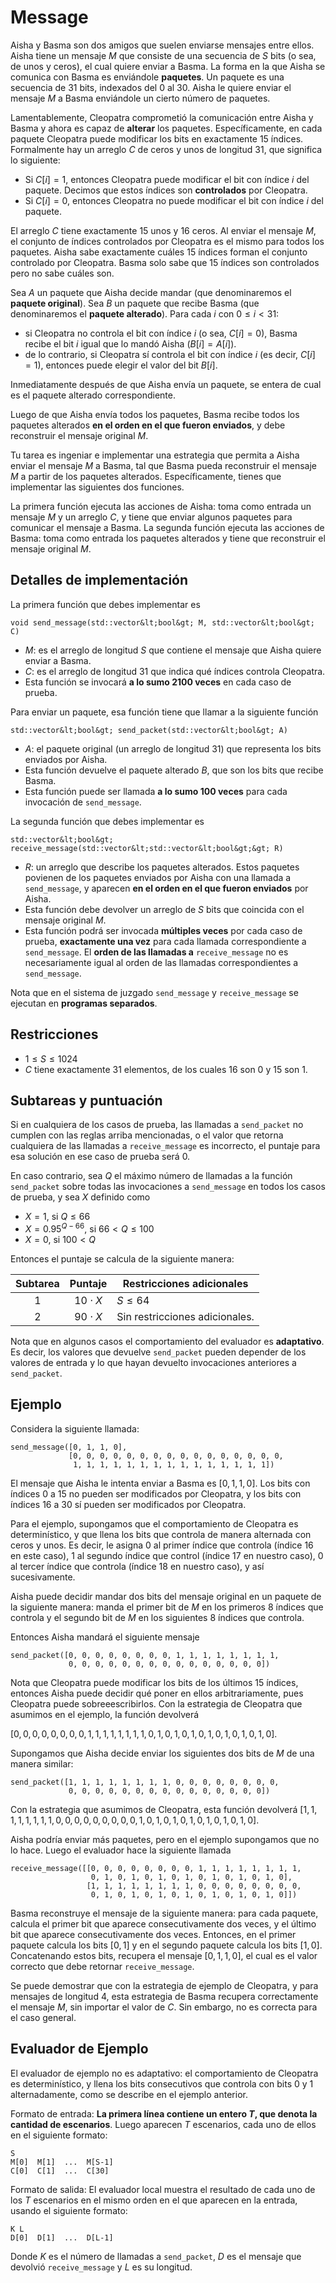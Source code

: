 # Message

Aisha y Basma son dos amigos que suelen enviarse mensajes entre ellos. Aisha tiene un mensaje $M$ que consiste de una secuencia de $S$ bits (o sea, de unos y ceros), el cual quiere enviar a Basma. La forma en la que Aisha se comunica con Basma es enviándole **paquetes**. Un paquete es una secuencia de $31$ bits, indexados del $0$ al $30$. Aisha le quiere enviar el mensaje $M$ a Basma enviándole un cierto número de paquetes.

Lamentablemente, Cleopatra comprometió la comunicación entre Aisha y Basma y ahora es capaz de **alterar** los paquetes. Específicamente, en cada paquete Cleopatra puede modificar los bits en exactamente $15$ índices. Formalmente hay un arreglo $C$ de ceros y unos de longitud $31$, que significa lo siguiente:
* Si $C[i] = 1$, entonces Cleopatra puede modificar el bit con índice $i$ del paquete. Decimos que estos índices son **controlados** por Cleopatra.
* Si $C[i] = 0$, entonces Cleopatra no puede modificar el bit con índice $i$ del paquete.

El arreglo $C$ tiene exactamente $15$ unos y $16$ ceros. Al enviar el mensaje $M$, el conjunto de índices controlados por Cleopatra es el mismo para todos los paquetes. Aisha sabe exactamente cuáles $15$ índices forman el conjunto controlado por Cleopatra. Basma solo sabe que $15$ índices son controlados pero no sabe cuáles son.

Sea $A$ un paquete que Aisha decide mandar (que denominaremos el **paquete original**). Sea $B$ un paquete que recibe Basma (que denominaremos el **paquete alterado**). Para cada $i$ con $0 \leq i < 31$:
* si Cleopatra no controla el bit con índice $i$ (o sea, $C[i] = 0$), Basma recibe el bit $i$ igual que lo mandó Aisha ($B[i] = A[i]$).
* de lo contrario, si Cleopatra sí controla el bit con índice $i$ (es decir, $C[i] = 1$), entonces puede elegir el valor del bit $B[i]$.

Inmediatamente después de que Aisha envía un paquete, se entera de cual es el paquete alterado correspondiente.

Luego de que Aisha envía todos los paquetes, Basma recibe todos los paquetes alterados **en el orden en el que fueron enviados**, y debe reconstruir el mensaje original $M$.

Tu tarea es ingeniar e implementar una estrategia que permita a Aisha enviar el mensaje $M$ a Basma, tal que Basma pueda reconstruir el mensaje $M$ a partir de los paquetes alterados. Específicamente, tienes que implementar las siguientes dos funciones.

La primera función ejecuta las acciones de Aisha: toma como entrada un mensaje $M$ y un arreglo $C$, y tiene que enviar algunos paquetes para comunicar el mensaje a Basma. La segunda función ejecuta las acciones de Basma: toma como entrada los paquetes alterados y tiene que reconstruir el mensaje original $M$.

## Detalles de implementación

La primera función que debes implementar es

```
void send_message(std::vector&lt;bool&gt; M, std::vector&lt;bool&gt; C)
```

* $M$: es el arreglo de longitud $S$ que contiene el mensaje que Aisha quiere enviar a Basma.
* $C$: es el arreglo de longitud $31$ que indica qué índices controla Cleopatra.
* Esta función se invocará **a lo sumo 2100 veces** en cada caso de prueba.

Para enviar un paquete, esa función tiene que llamar a la siguiente función
```
std::vector&lt;bool&gt; send_packet(std::vector&lt;bool&gt; A)
```

* $A$: el paquete original (un arreglo de longitud $31$) que representa los bits enviados por Aisha.
* Esta función devuelve el paquete alterado $B$, que son los bits que recibe Basma.
* Esta función puede ser llamada **a lo sumo 100 veces** para cada invocación de `send_message`.

La segunda función que debes implementar es

```
std::vector&lt;bool&gt; receive_message(std::vector&lt;std::vector&lt;bool&gt;&gt; R)
```

* $R$: un arreglo que describe los paquetes alterados. Estos paquetes povienen de los paquetes enviados por Aisha con una llamada a `send_message`, y aparecen **en el orden en el que fueron enviados** por Aisha.
* Esta función debe devolver un arreglo de $S$ bits que coincida con el mensaje original $M$.
* Esta función podrá ser invocada **múltiples veces** por cada caso de prueba, **exactamente una vez** para cada llamada correspondiente a `send_message`. El **orden de las llamadas a** `receive_message` no es necesariamente igual al orden de las llamadas correspondientes a `send_message`.

Nota que en el sistema de juzgado `send_message` y `receive_message` se ejecutan en **programas separados**.

## Restricciones

* $1 \leq S \leq 1024$
* $C$ tiene exactamente $31$ elementos, de los cuales $16$ son $0$ y $15$ son $1$.

## Subtareas y puntuación

Si en cualquiera de los casos de prueba, las llamadas a ``send_packet`` no cumplen con las reglas arriba mencionadas, o el valor que retorna cualquiera de las llamadas a `receive_message` es incorrecto, el puntaje para esa solución en ese caso de prueba será $0$.

En caso contrario, sea $Q$ el máximo número de llamadas a la función `send_packet` sobre todas las invocaciones a `send_message` en todos los casos de prueba, y sea $X$ definido como
* $X = 1$, si $Q \leq 66$
* $X = 0.95^{Q-66}$, si $66 < Q \leq 100$
* $X = 0$, si $100< Q$

Entonces el puntaje se calcula de la siguiente manera:

| Subtarea | Puntaje  | Restricciones adicionales |
| :-----: | :----: | ---------------------- |
| 1       | $10 \cdot X$ | $S \leq 64$ |
| 2       | $90 \cdot X$ | Sin restricciones adicionales. |

Nota que en algunos casos el comportamiento del evaluador es **adaptativo**. Es decir, los valores que devuelve `send_packet` pueden depender de los valores de entrada y lo que hayan devuelto invocaciones anteriores a `send_packet`.

## Ejemplo

Considera la siguiente llamada:
```
send_message([0, 1, 1, 0],
             [0, 0, 0, 0, 0, 0, 0, 0, 0, 0, 0, 0, 0, 0, 0, 0, 
              1, 1, 1, 1, 1, 1, 1, 1, 1, 1, 1, 1, 1, 1, 1])
```
El mensaje que Aisha le intenta enviar a Basma es $[0, 1, 1, 0]$. Los bits con índices $0$ a $15$ no pueden ser modificados por Cleopatra, y los bits con índices $16$ a $30$ sí pueden ser modificados por Cleopatra.

Para el ejemplo, supongamos que el comportamiento de Cleopatra es determinístico, y que llena los bits que controla de manera alternada con ceros y unos. Es decir, le asigna $0$ al primer índice que controla (índice $16$ en este caso), $1$ al segundo índice que control (índice $17$ en nuestro caso), $0$ al tercer índice que controla (índice $18$ en nuestro caso), y así sucesivamente.

Aisha puede decidir mandar dos bits del mensaje original en un paquete de la siguiente manera: manda el primer bit de $M$ en los primeros $8$ índices que controla y el segundo bit de $M$ en los siguientes $8$ índices que controla.

Entonces Aisha mandará el siguiente mensaje
```
send_packet([0, 0, 0, 0, 0, 0, 0, 0, 1, 1, 1, 1, 1, 1, 1, 1,
             0, 0, 0, 0, 0, 0, 0, 0, 0, 0, 0, 0, 0, 0, 0])
```

Nota que Cleopatra puede modificar los bits de los últimos $15$ índices, entonces Aisha puede decidir qué poner en ellos arbitrariamente, pues Cleopatra puede sobreeescribirlos. Con la estrategia de Cleopatra que asumimos en el ejemplo, la función devolverá

$[0, 0, 0, 0, 0, 0, 0, 0, 1, 1, 1, 1, 1, 1, 1, 1, 0, 1, 0, 1, 0, 1, 0, 1, 0, 1, 0, 1, 0, 1, 0]$.

Supongamos que Aisha decide enviar los siguientes dos bits de $M$ de una manera similar:
```
send_packet([1, 1, 1, 1, 1, 1, 1, 1, 0, 0, 0, 0, 0, 0, 0, 0,
             0, 0, 0, 0, 0, 0, 0, 0, 0, 0, 0, 0, 0, 0, 0])
```

Con la estrategia que asumimos de Cleopatra, esta función devolverá
 $[1, 1, 1, 1, 1, 1, 1, 1, 0, 0, 0, 0, 0, 0, 0, 0, 0, 1, 0, 1, 0, 1, 0, 1, 0, 1, 0, 1, 0, 1, 0]$.

Aisha podría enviar más paquetes, pero en el ejemplo supongamos que no lo hace. Luego el evaluador hace la siguiente llamada

```
receive_message([[0, 0, 0, 0, 0, 0, 0, 0, 1, 1, 1, 1, 1, 1, 1, 1,
                  0, 1, 0, 1, 0, 1, 0, 1, 0, 1, 0, 1, 0, 1, 0],
                 [1, 1, 1, 1, 1, 1, 1, 1, 0, 0, 0, 0, 0, 0, 0, 0,
                  0, 1, 0, 1, 0, 1, 0, 1, 0, 1, 0, 1, 0, 1, 0]])
```

Basma reconstruye el mensaje de la siguiente manera: para cada paquete, calcula el primer bit que aparece consecutivamente dos veces, y el último bit que aparece consecutivamente dos veces. Entonces, en el primer paquete calcula los bits $[0, 1]$ y en el segundo paquete calcula los bits $[1, 0]$. Concatenando estos bits, recupera el mensaje $[0,1,1,0]$, el cual es el valor correcto que debe retornar `receive_message`.

Se puede demostrar que con la estrategia de ejemplo de Cleopatra, y para mensajes de longitud $4$, esta estrategia de Basma recupera correctamente el mensaje $M$, sin importar el valor de $C$. Sin embargo, no es correcta para el caso general.

## Evaluador de Ejemplo

El evaluador de ejemplo no es adaptativo: el comportamiento de Cleopatra es determinístico, y llena los bits consecutivos que controla con bits $0$ y $1$ alternadamente, como se describe en el ejemplo anterior.

Formato de entrada: **La primera línea contiene un entero $T$, que denota la cantidad de escenarios**. Luego aparecen $T$ escenarios, cada uno de ellos en el siguiente formato:
```
S
M[0]  M[1]  ...  M[S-1]
C[0]  C[1]  ...  C[30]
```
Formato de salida:
El evaluador local muestra el resultado de cada uno de los $T$ escenarios en el mismo orden en el que aparecen en la entrada, usando el siguiente formato:
```
K L
D[0]  D[1]  ...  D[L-1]
```

Donde $K$ es el número de llamadas a `send_packet`,
 $D$ es el mensaje que devolvió `receive_message`
 y $L$ es su longitud.
